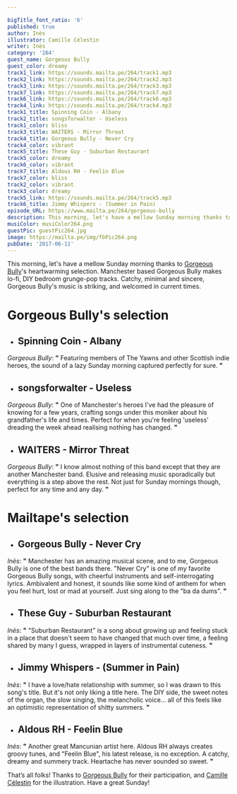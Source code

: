 ```yaml
---

bigTitle_font_ratio: '6'
published: true
author: Inès
illustrator: Camille Célestin
writer: Inès
category: '264'
guest_name: Gorgeous Bully
guest_color: dreamy
track1_link: https://sounds.mailta.pe/264/track1.mp3
track2_link: https://sounds.mailta.pe/264/track2.mp3
track3_link: https://sounds.mailta.pe/264/track3.mp3
track7_link: https://sounds.mailta.pe/264/track7.mp3
track6_link: https://sounds.mailta.pe/264/track6.mp3
track4_link: https://sounds.mailta.pe/264/track4.mp3
track1_title: Spinning Coin - Albany
track2_title: songsforwalter - Useless
track1_color: bliss
track3_title: WAITERS - Mirror Threat
track4_title: Gorgeous Bully - Never Cry
track4_color: vibrant
track5_title: These Guy - Suburban Restaurant
track5_color: dreamy
track6_color: vibrant
track7_title: Aldous RH - Feelin Blue
track7_color: bliss
track2_color: vibrant
track3_color: dreamy
track5_link: https://sounds.mailta.pe/264/track5.mp3
track6_title: Jimmy Whispers - (Summer in Pain)
episode_URL: https://www.mailta.pe/264/gorgeous-bully
description: This morning, let's have a mellow Sunday morning thanks to Gorgeous Bully's heartwarming selection. Manchester based Gorgeous Bully makes lo-fi, DIY bedroom grunge-pop tracks. Catchy, minimal and sincere, their music is striking, and welcomed in current times.
musiColor: musiColor264.png
guestPic: guestPic264.jpg
image: https://mailta.pe/img/fbPic264.png
pubDate: '2017-06-11'
---
```

This morning, let's have a mellow Sunday morning thanks to [Gorgeous Bully](https://www.facebook.com/gorgeousbullyband/ "Facebook")'s heartwarming selection.
Manchester based Gorgeous Bully makes lo-fi, DIY bedroom grunge-pop tracks. Catchy, minimal and sincere, Gorgeous Bully's music is striking, and welcomed in current times.


# **Gorgeous Bully's selection**

+ ## Spinning Coin - Albany
_Gorgeous Bully_: **"** Featuring members of The Yawns and other Scottish indie heroes, the sound of a lazy Sunday morning captured perfectly for sure. **"** 

+ ## songsforwalter - Useless
_Gorgeous Bully_: **"** One of Manchester's heroes I've had the pleasure of knowing for a few years, crafting songs under this moniker about his grandfather's life and times. Perfect for when you're feeling 'useless' dreading the week ahead realising nothing has changed. **"** 

+ ## WAITERS - Mirror Threat
_Gorgeous Bully_: **"** I know almost nothing of this band except that they are another Manchester band. Elusive and releasing music sporadically but everything is a step above the rest. Not just for Sunday mornings though, perfect for any time and any day. **"** 



# Mailtape's selection

+ ## Gorgeous Bully - Never Cry
_Inès_: **"** Manchester has an amazing musical scene, and to me, Gorgeous Bully is one of the best bands there. "Never Cry" is one of my favorite Gorgeous Bully songs, with cheerful instruments and self-interrogating lyrics. Ambivalent and honest, it sounds like some kind of anthem for when you feel hurt, lost or mad at yourself. Just sing along to the "ba da dums". **"**  

+ ## These Guy - Suburban Restaurant
_Inès_: **"** "Suburban Restaurant" is a song about growing up and feeling stuck in a place that doesn't seem to have changed that much over time, a feeling shared by many I guess, wrapped in layers of instrumental cuteness. **"** 

+ ## Jimmy Whispers - (Summer in Pain)
_Inès_: **"** I have a love/hate relationship with summer, so I was drawn to this song's title. But it's not only liking a title here. The DIY side, the sweet notes of the organ, the slow singing, the melancholic voice... all of this feels like an optimistic representation of shitty summers. **"** 

+ ## Aldous RH - Feelin Blue
_Inès_: **"** Another great Mancunian artist here. Aldous RH always creates groovy tunes, and "Feelin Blue", his latest release, is no exception. A catchy, dreamy and summery track. Heartache has never sounded so sweet. **"** 


That’s all folks! Thanks to [Gorgeous Bully](https://www.facebook.com/gorgeousbullyband/ "Facebook") for their participation, and [Camille Célestin](http://www.slipontherock.com/ "Website") for the illustration. Have a great Sunday! 
